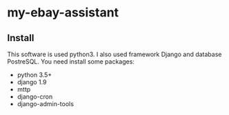 # my-ebay-assistant

## Install

This software is used python3. I also used framework Django and database PostreSQL.
You need install some packages:
* python 3.5+
* django 1.9
* mttp
* django-cron
* django-admin-tools
